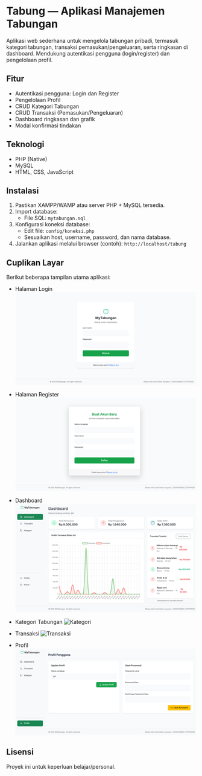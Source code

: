 # Tabung — Aplikasi Manajemen Tabungan

Aplikasi web sederhana untuk mengelola tabungan pribadi, termasuk kategori tabungan, transaksi pemasukan/pengeluaran, serta ringkasan di dashboard. Mendukung autentikasi pengguna (login/register) dan pengelolaan profil.

## Fitur

- Autentikasi pengguna: Login dan Register
- Pengelolaan Profil
- CRUD Kategori Tabungan
- CRUD Transaksi (Pemasukan/Pengeluaran)
- Dashboard ringkasan dan grafik
- Modal konfirmasi tindakan

## Teknologi

- PHP (Native)
- MySQL
- HTML, CSS, JavaScript

## Instalasi

1. Pastikan XAMPP/WAMP atau server PHP + MySQL tersedia.
2. Import database:
   - File SQL: `mytabungan.sql`
3. Konfigurasi koneksi database:
   - Edit file: `config/koneksi.php`
   - Sesuaikan host, username, password, dan nama database.
4. Jalankan aplikasi melalui browser (contoh): `http://localhost/tabung`

## Cuplikan Layar

Berikut beberapa tampilan utama aplikasi:

- Halaman Login
  ![Login](img/Login.png)

- Halaman Register
  ![Register](img/Register.png)

- Dashboard
  ![Dashboard](img/Dashboard.png)

- Kategori Tabungan
  ![Kategori](img/Kategorii.png)

- Transaksi
  ![Transaksi](img/Transakssi.png)

- Profil
  ![Profil](img/Profile.png)

## Lisensi

Proyek ini untuk keperluan belajar/personal.
